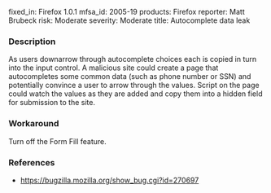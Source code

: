 fixed_in: Firefox 1.0.1
mfsa_id: 2005-19
products: Firefox
reporter: Matt Brubeck
risk: Moderate
severity: Moderate
title: Autocomplete data leak

<h3>Description</h3>

<p>As users downarrow through autocomplete choices each is copied in turn
into the input control. A malicious site could create a page that
autocompletes some common data (such as phone number or SSN) and
potentially convince a user to arrow through the values. Script on
the page could watch the values as they are added and copy them into
a hidden field for submission to the site.</p>

<h3>Workaround</h3>

<p>Turn off the Form Fill feature.</p>

<h3>References</h3>

<ul>
<li><a href="https://bugzilla.mozilla.org/show_bug.cgi?id=270697">
https://bugzilla.mozilla.org/show_bug.cgi?id=270697</a></li>
</ul>



